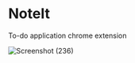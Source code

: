 # NoteIt
To-do application chrome extension 

![Screenshot (236)](https://user-images.githubusercontent.com/76277810/233889977-08a580d0-695d-452a-9e16-a3c4418fd1cf.png)
